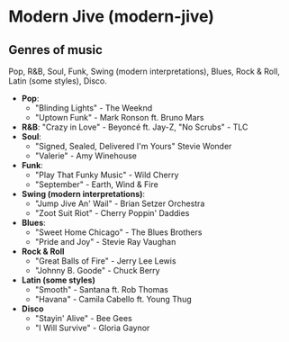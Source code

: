 # Modern Jive (modern-jive)

## Genres of music

Pop, R&B, Soul, Funk, Swing (modern interpretations), Blues, Rock & Roll, Latin (some styles), Disco.

- **Pop**:
  - "Blinding Lights" - The Weeknd
  - "Uptown Funk" - Mark Ronson ft. Bruno Mars
- **R&B**: "Crazy in Love" - Beyoncé ft. Jay-Z, "No Scrubs" - TLC
- **Soul**:
  - "Signed, Sealed, Delivered I'm Yours" Stevie Wonder
  - "Valerie" - Amy Winehouse
- **Funk**:
  - "Play That Funky Music" - Wild Cherry
  - "September" - Earth, Wind & Fire
- **Swing (modern interpretations)**:
  - "Jump Jive An' Wail" - Brian Setzer Orchestra
  - "Zoot Suit Riot" - Cherry Poppin' Daddies
- **Blues**:
  - "Sweet Home Chicago" - The Blues Brothers
  - "Pride and Joy" - Stevie Ray Vaughan
- **Rock & Roll**
  - "Great Balls of Fire" - Jerry Lee Lewis
  - "Johnny B. Goode" - Chuck Berry
- **Latin (some styles)**
  - "Smooth" - Santana ft. Rob Thomas
  - "Havana" - Camila Cabello ft. Young Thug
- **Disco**
  - "Stayin' Alive" - Bee Gees
  - "I Will Survive" - Gloria Gaynor

